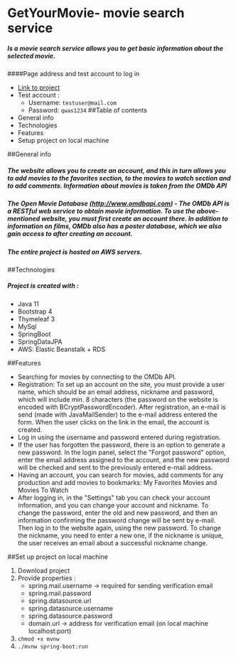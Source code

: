 # GetYourMovie- movie search service
##### Is a movie search service allows you to get basic information about the selected movie.
####Page address and test account to log in
* [Link to project](http://filmweb-env.eba-r2xc5km2.eu-central-1.elasticbeanstalk.com)
* Test account : 
  - Username: `testuser@mail.com`
  - Password: `qwas1234`
##Table of contents
* General info
* Technologies
* Features
* Setup project on local machine


##General info
##### The website allows you to create an account, and this in turn allows you to add movies to the favorites section, to the movies to watch section and to add comments. Information about movies is taken from the OMDb API
##### The Open Movie Database (http://www.omdbapi.com) - The OMDb API is a RESTful web service to obtain movie information. To use the above-mentioned website, you must first create an account there. In addition to information on films, OMDb also has a poster database, which we also gain access to after creating an account.
##### The entire project is hosted on AWS servers. 


##Technologies
##### Project is created with :
* Java 11 
* Bootstrap 4
* Thymeleaf 3
* MySql 
* SpringBoot
* SpringDataJPA
* AWS: Elastic Beanstalk + RDS


##Features
* Searching for movies by connecting to the OMDb API.
* Registration:
  To set up an account on the site, you must provide a user name, which should be an email address, nickname and password, which will include min. 8 characters (the password on the website is encoded with BCryptPasswordEncoder). After registration, an e-mail is send (made with JavaMailSender) to the e-mail address entered the form. When the user clicks on the link in the email, the account is created.
* Log in using the username and password entered during registration.
* If the user has forgotten the password, there is an option to generate a new password. In the login panel, select the "Forgot password" option, enter the email address assigned to the account, and the new password will be checked and sent to the previously entered e-mail address.
* Having an account, you can search for movies, add comments for any production and add movies to bookmarks: My Favorites Movies and Movies To Watch
* After logging in, in the "Settings" tab you can check your account information, and you can change your account and nickname. To change the password, enter the old and new password, and then an information confirming the password change will be sent by e-mail. Then log in to the website again, using the new password. To change the nickname, you need to enter a new one, if the nickname is unique, the user receives an email about a successful nickname change.


##Set up project on local machine 
1. Download project 
2. Provide properties :
   * spring.mail.username -> required for sending verification email
   * spring.mail.password
   * spring.datasource.url
   * spring.datasource.username
   * spring.datasource.password
   * domain.url -> address for verification email (on local machine localhost:port)
3. `chmod +x mvnw`
4. `./mvnw spring-boot:run`




